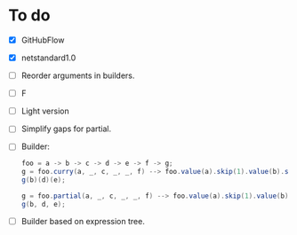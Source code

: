 # To do

- [x] GitHubFlow
- [x] netstandard1.0
- [ ] Reorder arguments in builders.
- [ ] F
- [ ] Light version
- [ ] Simplify gaps for partial.
- [ ] Builder:

   ``` c#
   foo = a -> b -> c -> d -> e -> f -> g;
   g = foo.curry(a, _, c, _, _, f) --> foo.value(a).skip(1).value(b).skip(2).value(c).curry();
   g(b)(d)(e);

   g = foo.partial(a, _, c, _, _, f) --> foo.value(a).skip(1).value(b).skip(2).value(c).partial();
   g(b, d, e);
   ```

- [ ] Builder based on expression tree.
